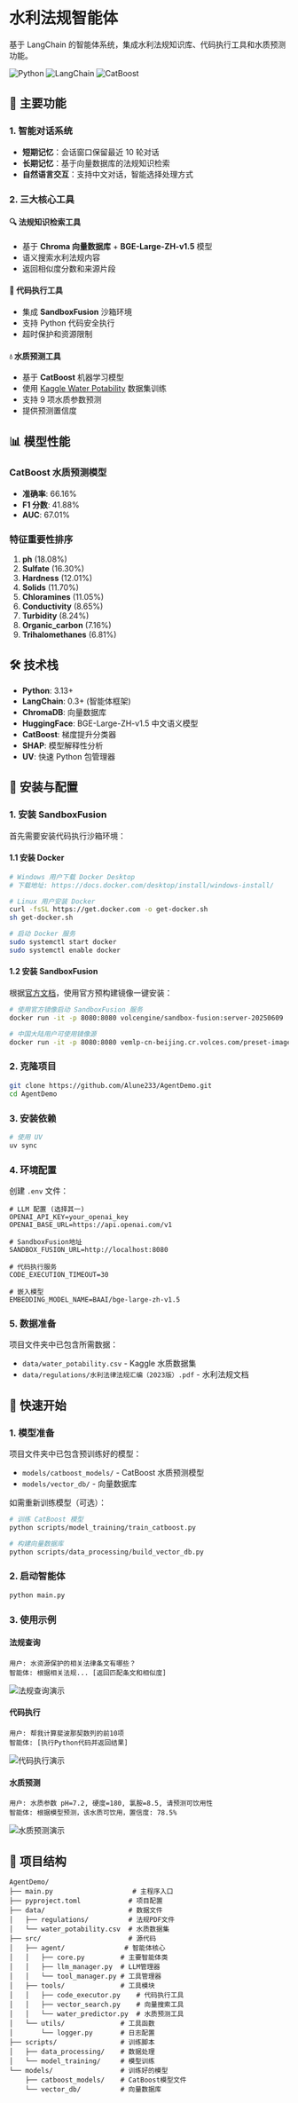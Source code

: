 # 水利法规智能体

基于 LangChain 的智能体系统，集成水利法规知识库、代码执行工具和水质预测功能。

![Python](https://img.shields.io/badge/Python-3.13+-blue)
![LangChain](https://img.shields.io/badge/LangChain-0.3+-green)
![CatBoost](https://img.shields.io/badge/CatBoost-1.2+-orange)

## 🚀 主要功能

### 1. 智能对话系统

- **短期记忆**：会话窗口保留最近 10 轮对话
- **长期记忆**：基于向量数据库的法规知识检索
- **自然语言交互**：支持中文对话，智能选择处理方式

### 2. 三大核心工具

#### 🔍 法规知识检索工具

- 基于 **Chroma 向量数据库** + **BGE-Large-ZH-v1.5** 模型
- 语义搜索水利法规内容
- 返回相似度分数和来源片段

#### 🐍 代码执行工具

- 集成 **SandboxFusion** 沙箱环境
- 支持 Python 代码安全执行
- 超时保护和资源限制

#### 💧 水质预测工具

- 基于 **CatBoost** 机器学习模型
- 使用 [Kaggle Water Potability](https://www.kaggle.com/datasets/adityakadiwal/water-potability) 数据集训练
- 支持 9 项水质参数预测
- 提供预测置信度

## 📊 模型性能

### CatBoost 水质预测模型

- **准确率**: 66.16%
- **F1 分数**: 41.88%
- **AUC**: 67.01%

### 特征重要性排序

1. **ph** (18.08%)
2. **Sulfate** (16.30%)
3. **Hardness** (12.01%)
4. **Solids** (11.70%)
5. **Chloramines** (11.05%)
6. **Conductivity** (8.65%)
7. **Turbidity** (8.24%)
8. **Organic_carbon** (7.16%)
9. **Trihalomethanes** (6.81%)

## 🛠 技术栈

- **Python**: 3.13+
- **LangChain**: 0.3+ (智能体框架)
- **ChromaDB**: 向量数据库
- **HuggingFace**: BGE-Large-ZH-v1.5 中文语义模型
- **CatBoost**: 梯度提升分类器
- **SHAP**: 模型解释性分析
- **UV**: 快速 Python 包管理器

## 🔧 安装与配置

### 1. 安装 SandboxFusion

首先需要安装代码执行沙箱环境：

#### 1.1 安装 Docker

```bash
# Windows 用户下载 Docker Desktop
# 下载地址: https://docs.docker.com/desktop/install/windows-install/

# Linux 用户安装 Docker
curl -fsSL https://get.docker.com -o get-docker.sh
sh get-docker.sh

# 启动 Docker 服务
sudo systemctl start docker
sudo systemctl enable docker
```

#### 1.2 安装 SandboxFusion

根据[官方文档](https://bytedance.github.io/SandboxFusion/docs/docs/get-started)，使用官方预构建镜像一键安装：

```bash
# 使用官方镜像启动 SandboxFusion 服务
docker run -it -p 8080:8080 volcengine/sandbox-fusion:server-20250609

# 中国大陆用户可使用镜像源
docker run -it -p 8080:8080 vemlp-cn-beijing.cr.volces.com/preset-images/code-sandbox:server-20250609
```

### 2. 克隆项目

```bash
git clone https://github.com/Alune233/AgentDemo.git
cd AgentDemo
```

### 3. 安装依赖

```bash
# 使用 UV
uv sync
```

### 4. 环境配置

创建 `.env` 文件：

```env
# LLM 配置 (选择其一)
OPENAI_API_KEY=your_openai_key
OPENAI_BASE_URL=https://api.openai.com/v1

# SandboxFusion地址
SANDBOX_FUSION_URL=http://localhost:8080

# 代码执行服务
CODE_EXECUTION_TIMEOUT=30

# 嵌入模型
EMBEDDING_MODEL_NAME=BAAI/bge-large-zh-v1.5
```

### 5. 数据准备

项目文件夹中已包含所需数据：

- `data/water_potability.csv` - Kaggle 水质数据集
- `data/regulations/水利法律法规汇编（2023版）.pdf` - 水利法规文档

## 🚀 快速开始

### 1. 模型准备

项目文件夹中已包含预训练好的模型：

- `models/catboost_models/` - CatBoost 水质预测模型
- `models/vector_db/` - 向量数据库

如需重新训练模型（可选）：

```bash
# 训练 CatBoost 模型
python scripts/model_training/train_catboost.py

# 构建向量数据库
python scripts/data_processing/build_vector_db.py
```

### 2. 启动智能体

```bash
python main.py
```

### 3. 使用示例

#### 法规查询

```
用户: 水资源保护的相关法律条文有哪些？
智能体: 根据相关法规... [返回匹配条文和相似度]
```

![法规查询演示](docs/images/demo_regulation_query.gif)

#### 代码执行

```
用户: 帮我计算斐波那契数列的前10项
智能体: [执行Python代码并返回结果]
```

![代码执行演示](docs/images/demo_code_execution.gif)

#### 水质预测

```
用户: 水质参数 pH=7.2, 硬度=180, 氯胺=8.5, 请预测可饮用性
智能体: 根据模型预测，该水质可饮用，置信度: 78.5%
```

![水质预测演示](docs/images/demo_water_prediction.gif)

## 📁 项目结构

```
AgentDemo/
├── main.py                    # 主程序入口
├── pyproject.toml            # 项目配置
├── data/                     # 数据文件
│   ├── regulations/          # 法规PDF文件
│   └── water_potability.csv  # 水质数据集
├── src/                      # 源代码
│   ├── agent/               # 智能体核心
│   │   ├── core.py         # 主要智能体类
│   │   ├── llm_manager.py  # LLM管理器
│   │   └── tool_manager.py # 工具管理器
│   ├── tools/              # 工具模块
│   │   ├── code_executor.py    # 代码执行工具
│   │   ├── vector_search.py    # 向量搜索工具
│   │   └── water_predictor.py  # 水质预测工具
│   └── utils/              # 工具函数
│       └── logger.py       # 日志配置
├── scripts/                # 训练脚本
│   ├── data_processing/    # 数据处理
│   └── model_training/     # 模型训练
└── models/                 # 训练好的模型
    ├── catboost_models/    # CatBoost模型文件
    └── vector_db/          # 向量数据库
```
